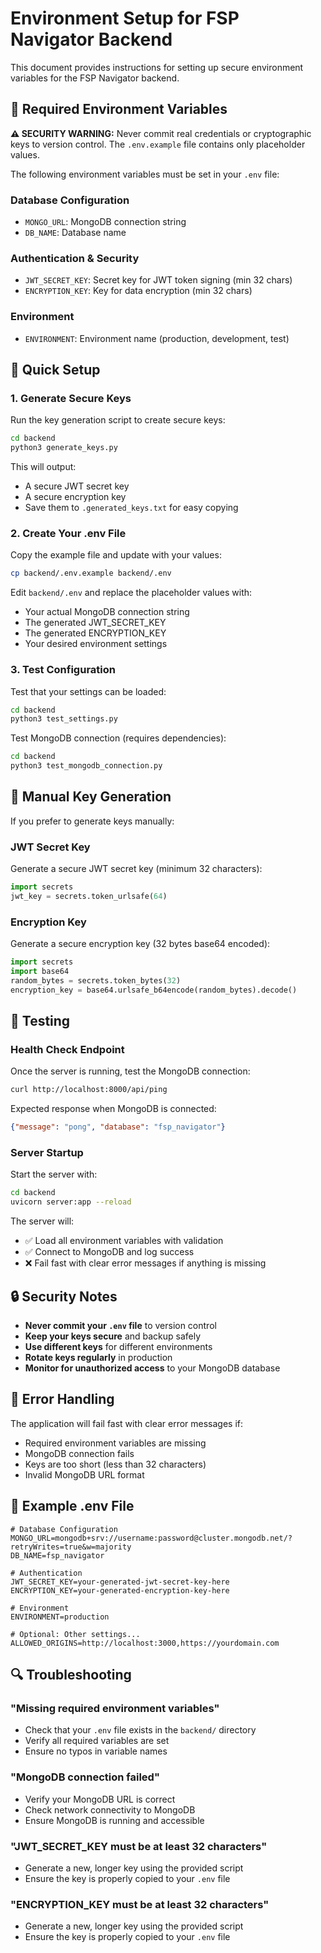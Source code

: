 # Environment Setup for FSP Navigator Backend

This document provides instructions for setting up secure environment variables for the FSP Navigator backend.

## 🔐 Required Environment Variables

**⚠️  SECURITY WARNING:** Never commit real credentials or cryptographic keys to version control. The `.env.example` file contains only placeholder values.

The following environment variables must be set in your `.env` file:

### Database Configuration
- `MONGO_URL`: MongoDB connection string
- `DB_NAME`: Database name

### Authentication & Security
- `JWT_SECRET_KEY`: Secret key for JWT token signing (min 32 chars)
- `ENCRYPTION_KEY`: Key for data encryption (min 32 chars)

### Environment
- `ENVIRONMENT`: Environment name (production, development, test)

## 🚀 Quick Setup

### 1. Generate Secure Keys

Run the key generation script to create secure keys:

```bash
cd backend
python3 generate_keys.py
```

This will output:
- A secure JWT secret key
- A secure encryption key
- Save them to `.generated_keys.txt` for easy copying

### 2. Create Your .env File

Copy the example file and update with your values:

```bash
cp backend/.env.example backend/.env
```

Edit `backend/.env` and replace the placeholder values with:
- Your actual MongoDB connection string
- The generated JWT_SECRET_KEY
- The generated ENCRYPTION_KEY
- Your desired environment settings

### 3. Test Configuration

Test that your settings can be loaded:

```bash
cd backend
python3 test_settings.py
```

Test MongoDB connection (requires dependencies):

```bash
cd backend
python3 test_mongodb_connection.py
```

## 🔧 Manual Key Generation

If you prefer to generate keys manually:

### JWT Secret Key
Generate a secure JWT secret key (minimum 32 characters):
```python
import secrets
jwt_key = secrets.token_urlsafe(64)
```

### Encryption Key
Generate a secure encryption key (32 bytes base64 encoded):
```python
import secrets
import base64
random_bytes = secrets.token_bytes(32)
encryption_key = base64.urlsafe_b64encode(random_bytes).decode()
```

## 🧪 Testing

### Health Check Endpoint
Once the server is running, test the MongoDB connection:

```bash
curl http://localhost:8000/api/ping
```

Expected response when MongoDB is connected:
```json
{"message": "pong", "database": "fsp_navigator"}
```

### Server Startup
Start the server with:

```bash
cd backend
uvicorn server:app --reload
```

The server will:
- ✅ Load all environment variables with validation
- ✅ Connect to MongoDB and log success
- ❌ Fail fast with clear error messages if anything is missing

## 🔒 Security Notes

- **Never commit your `.env` file** to version control
- **Keep your keys secure** and backup safely
- **Use different keys** for different environments
- **Rotate keys regularly** in production
- **Monitor for unauthorized access** to your MongoDB database

## 🚨 Error Handling

The application will fail fast with clear error messages if:

- Required environment variables are missing
- MongoDB connection fails
- Keys are too short (less than 32 characters)
- Invalid MongoDB URL format

## 📝 Example .env File

```env
# Database Configuration
MONGO_URL=mongodb+srv://username:password@cluster.mongodb.net/?retryWrites=true&w=majority
DB_NAME=fsp_navigator

# Authentication
JWT_SECRET_KEY=your-generated-jwt-secret-key-here
ENCRYPTION_KEY=your-generated-encryption-key-here

# Environment
ENVIRONMENT=production

# Optional: Other settings...
ALLOWED_ORIGINS=http://localhost:3000,https://yourdomain.com
```

## 🔍 Troubleshooting

### "Missing required environment variables"
- Check that your `.env` file exists in the `backend/` directory
- Verify all required variables are set
- Ensure no typos in variable names

### "MongoDB connection failed"
- Verify your MongoDB URL is correct
- Check network connectivity to MongoDB
- Ensure MongoDB is running and accessible

### "JWT_SECRET_KEY must be at least 32 characters"
- Generate a new, longer key using the provided script
- Ensure the key is properly copied to your `.env` file

### "ENCRYPTION_KEY must be at least 32 characters"
- Generate a new, longer key using the provided script
- Ensure the key is properly copied to your `.env` file